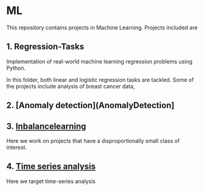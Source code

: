 # ML 
This repository contains projects in Machine Learning. Projects included are

## 1.  Regression-Tasks
Implementation of real-world machine learning regression problems using Python. 

In this folder, both linear and logistic regression tasks are tackled. Some of the projects include analysis of breast cancer data,

## 2. [Anomaly detection](AnomalyDetection] 

## 3. [Inbalancelearning](Inbalanced-Learning)

Here we work on projects that have a disproportionally small class of interest.

## 4. [Time series analysis](Time-Series-Analysis)

Here we target time-series analysis




